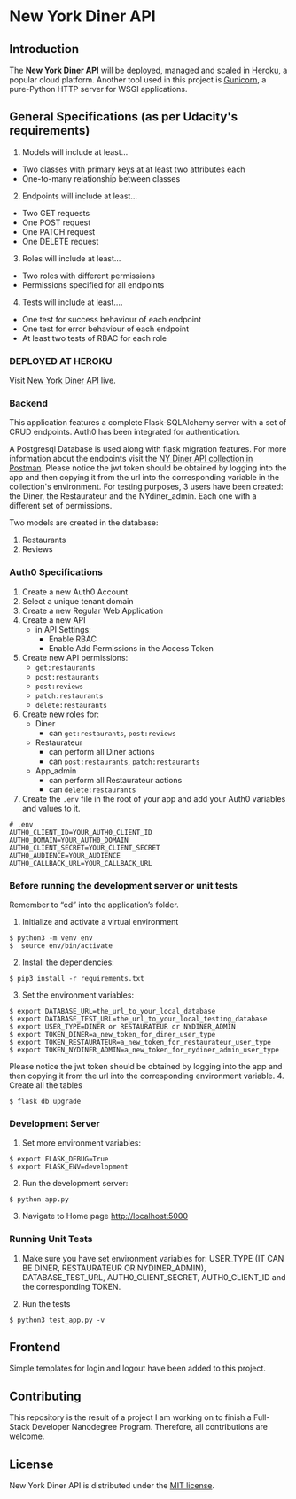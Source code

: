 # New York Diner API

## Introduction

The **New York Diner API** will be deployed, managed and scaled in
[Heroku](https://www.heroku.com/platform), a popular cloud platform. Another
tool used in this project is [Gunicorn](https://gunicorn.org/), a pure-Python
HTTP server for WSGI applications.

## General Specifications (as per Udacity's requirements)

1. Models will include at least…
* Two classes with primary keys at at least two attributes each
* One-to-many relationship between classes

2. Endpoints will include at least…
* Two GET requests
* One POST request
* One PATCH request
* One DELETE request

3. Roles will include at least…
* Two roles with different permissions
* Permissions specified for all endpoints

4. Tests will include at least….
* One test for success behaviour of each endpoint
* One test for error behaviour of each endpoint
* At least two tests of RBAC for each role

### DEPLOYED AT HEROKU
Visit [New York Diner API live](https://nydiner.herokuapp.com/).

### Backend

This application features a complete Flask-SQLAlchemy server with a set of
CRUD endpoints. Auth0 has been integrated for authentication.

A Postgresql Database is used along with flask migration features. For more information about the endpoints visit the [NY Diner API collection in Postman](https://documenter.getpostman.com/view/10562557/SzfDxQmm?version=latest).
Please notice the jwt token should be obtained by logging into the app and then
copying it from the url into the corresponding variable in the collection's environment. For testing purposes, 3 users have been created: the Diner, the Restaurateur and the NYdiner_admin. Each one with a different set of permissions.

Two models are created in the database:
1. Restaurants
2. Reviews

### Auth0 Specifications

1. Create a new Auth0 Account
2. Select a unique tenant domain
3. Create a new Regular Web Application
4. Create a new API
    - in API Settings:
        - Enable RBAC
        - Enable Add Permissions in the Access Token
5. Create new API permissions:
    - `get:restaurants`
    - `post:restaurants`
    - `post:reviews`
    - `patch:restaurants`
    - `delete:restaurants`
6. Create new roles for:
    - Diner
        - can `get:restaurants`, `post:reviews`
    - Restaurateur
        - can perform all Diner actions
        - can `post:restaurants`, `patch:restaurants`
    - App_admin
        - can perform all Restaurateur actions
        - can `delete:restaurants`
7. Create the `.env` file in the root of your app and add your Auth0 variables and values to it.
```
# .env
AUTH0_CLIENT_ID=YOUR_AUTH0_CLIENT_ID
AUTH0_DOMAIN=YOUR_AUTH0_DOMAIN
AUTH0_CLIENT_SECRET=YOUR_CLIENT_SECRET
AUTH0_AUDIENCE=YOUR_AUDIENCE
AUTH0_CALLBACK_URL=YOUR_CALLBACK_URL
```

### Before running the development server or unit tests

Remember to “cd” into the application’s folder.

1. Initialize and activate a virtual environment 
```
$ python3 -m venv env
$  source env/bin/activate
```
2. Install the dependencies:
```
$ pip3 install -r requirements.txt
```
3. Set the environment variables:
```
$ export DATABASE_URL=the_url_to_your_local_database
$ export DATABASE_TEST_URL=the_url_to_your_local_testing_database
$ export USER_TYPE=DINER or RESTAURATEUR or NYDINER_ADMIN
$ export TOKEN_DINER=a_new_token_for_diner_user_type
$ export TOKEN_RESTAURATEUR=a_new_token_for_restaurateur_user_type
$ export TOKEN_NYDINER_ADMIN=a_new_token_for_nydiner_admin_user_type
```
Please notice the jwt token should be obtained by logging into the app and then
copying it from the url into the corresponding environment variable.
4. Create all the tables
```
$ flask db upgrade
```

### Development Server
1. Set more environment variables:
```
$ export FLASK_DEBUG=True
$ export FLASK_ENV=development
```
2. Run the development server:
```
$ python app.py
```
3. Navigate to Home page [http://localhost:5000](http://localhost:5000)

### Running Unit Tests

1. Make sure you have set environment variables for: USER_TYPE (IT CAN BE DINER, RESTAURATEUR OR NYDINER_ADMIN), DATABASE_TEST_URL, AUTH0_CLIENT_SECRET, AUTH0_CLIENT_ID and the corresponding TOKEN.

2. Run the tests
```
$ python3 test_app.py -v
```

## Frontend

Simple templates for login and logout have been added to this project.

## Contributing

This repository is the result of a project I am working on to finish a Full-Stack Developer Nanodegree Program. Therefore, all contributions are welcome.

## License

New York Diner API is distributed under the [MIT license](LICENSE).
